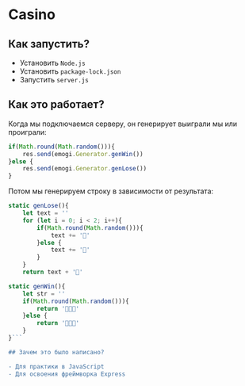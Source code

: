 # Casino
 
## Как запустить?

- Установить ``Node.js``
- Установить ``package-lock.json``
- Запустить ``server.js``

## Как это работает?

Когда мы подключаемся серверу, он генерирует выиграли мы или проиграли:
```js
if(Math.round(Math.random())){
    res.send(emogi.Generator.genWin())
}else {
    res.send(emogi.Generator.genLose())
}
```
Потом мы генерируем строку в зависимости от результата:
```js
static genLose(){
    let text = ''
    for (let i = 0; i < 2; i++){
        if(Math.round(Math.random())){
            text += '🍌'
        }else {
            text += '🍑'
        }
    }
    return text + '🗿'

static genWin(){
    let str = ''
    if(Math.round(Math.random())){
        return '🍌🍌🍌'
    }else {
        return '🍑🍑🍑'
    }
}```

## Зачем это было написано?

- Для практики в JavaScript
- Для освоения фреймворка Express
